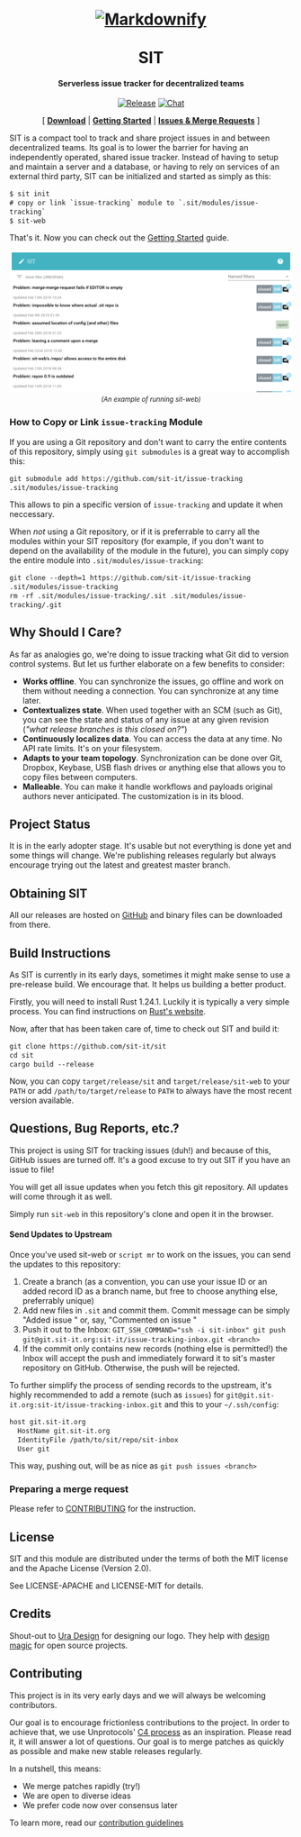 <h1 align="center">
  <br>
  <a href="http://sit-it.org"><img src="https://raw.githubusercontent.com/sit-it/sit/master/logo.png" alt="Markdownify" width="150"></a>
  <br>
  <br>
  SIT
  <br>
</h1>

<h4 align="center">Serverless issue tracker for decentralized teams</h4>

<p align="center">
 <a href="https://github.com/sit-it/issue-tracking/releases"><img alt="Release" src="https://img.shields.io/github/release/sit-it/issue-tracking.svg"></a>
 <a href="https://gitter.im/sit-it/Lobby"><img alt="Chat" src="https://badges.gitter.im/sit-it/Lobby.png"></a>
</p>

<p align="center">
  [
    <a href="https://github.com/sit-it/issue-tracking/releases"><b>Download</b></a> |
    <a href="doc/getting_started.md"><b>Getting Started</b></a> |
    <a href="#questions-bug-reports-etc"><b>Issues & Merge Requests</b></a>
  ]
</p>

SIT is a compact tool to track and share project issues in and between
decentralized teams. Its goal is to lower the barrier for having an independently
operated, shared issue tracker. Instead of having to setup and maintain a server
and a database, or having to rely on services of an external third party, SIT can
be initialized and started as simply as this:

```
$ sit init
# copy or link `issue-tracking` module to `.sit/modules/issue-tracking`
$ sit-web
```

That's it. Now you can check out the [Getting Started](doc/getting_started.md) guide.

<center>
<p align="center">
<img src="web/documentation/webui_example.png">
<small><i>(An example of running sit-web)</i></small>
</p>
</center>

### How to Copy or Link `issue-tracking` Module

If you are using a Git repository and don't want to carry the entire contents of this repository, simply
using `git submodules` is a great way to accomplish this:

```
git submodule add https://github.com/sit-it/issue-tracking .sit/modules/issue-tracking
```

This allows to pin a specific version of `issue-tracking` and update it when neccessary.

When *not* using a Git repository, or if it is preferrable to carry all the modules within your SIT
repository (for example, if you don't want to depend on the availability of the module in the future),
you can simply copy the entire module into `.sit/modules/issue-tracking`:

```
git clone --depth=1 https://github.com/sit-it/issue-tracking .sit/modules/issue-tracking
rm -rf .sit/modules/issue-tracking/.sit .sit/modules/issue-tracking/.git
```

## Why Should I Care?

As far as analogies go, we're doing to issue tracking what Git did to version control systems. But let us
further elaborate on a few benefits to consider:

* **Works offline**. You can synchronize the issues, go offline and work
  on them without needing a connection. You can synchronize at any time later.
* **Contextualizes state**. When used together with an SCM (such as Git), you can see the
  state and status of any issue at any given revision (*"what release branches is this
  closed on?"*)
* **Continuously localizes data**. You can access the data at any time. No API rate limits. It's on your filesystem.
* **Adapts to your team topology**. Synchronization can be done over Git, Dropbox, Keybase,
  USB flash drives or anything else that allows you to copy files between computers.
* **Malleable**. You can make it handle workflows and payloads original authors never anticipated. The customization
  is in its blood.

## Project Status

It is in the early adopter stage. It's usable but not everything is done yet and
some things will change. We're publishing releases regularly but always encourage
trying out the latest and greatest master branch.

## Obtaining SIT

All our releases are hosted on [GitHub](https://github.com/sit-it/sit/releases)
and binary files can be downloaded from there.

## Build Instructions

As SIT is currently in its early days, sometimes it might make sense to use a pre-release build. We encourage that. It helps us building a better product.

Firstly, you will need to install Rust 1.24.1. Luckily
it is typically a very simple process. You can find
instructions on [Rust's website](https://www.rust-lang.org/en-US/install.html).

Now, after that has been taken care of, time to check
out SIT and build it:

```
git clone https://github.com/sit-it/sit
cd sit
cargo build --release
```

Now, you can copy `target/release/sit` and `target/release/sit-web` to your
`PATH` or add `/path/to/target/release` to `PATH` to always have the most
recent version available.

## Questions, Bug Reports, etc.?

This project is using SIT for tracking issues (duh!) and because of this, GitHub
issues are turned off. It's a good excuse to try out SIT if you have an
issue to file!

You will get all issue updates when you fetch this git repository. All updates
will come through it as well.

Simply run `sit-web` in this repository's clone and open it in the browser.

#### Send Updates to Upstream

Once you've used sit-web or `script mr` to work on the issues,
you can send the updates to this repository:

1. Create a branch (as a convention, you can use your issue ID or an added record ID as a branch name, but free to choose anything else, preferrably unique)
2. Add new files in `.sit` and commit them. Commit message can be simply "Added issue <ISSUE-ID>"
   or, say, "Commented on issue <ISSUE-ID>"
3. Push it out to the Inbox: `GIT_SSH_COMMAND="ssh -i sit-inbox" git push git@git.sit-it.org:sit-it/issue-tracking-inbox.git <branch>`
4. If the commit only contains new records (nothing else is permitted!) the Inbox
   will accept the push and immediately forward it to sit's master repository on GitHub.
   Otherwise, the push will be rejected.

To further simplify the process of sending records to the upstream,
it's highly recommended to add a remote (such as `issues`) for `git@git.sit-it.org:sit-it/issue-tracking-inbox.git`
and this to your `~/.ssh/config`:

```
host git.sit-it.org
  HostName git.sit-it.org
  IdentityFile /path/to/sit/repo/sit-inbox
  User git
```

This way, pushing out, will be as nice as `git push issues <branch>`

### Preparing a merge request

Please refer to [CONTRIBUTING](https://github.com/sit-it/issue-tracking/blob/master/CONTRIBUTING.md#preparing-a-merge-request) for the instruction.

## License

SIT and this module are distributed under the terms of both the MIT license and the Apache License (Version 2.0).

See LICENSE-APACHE and LICENSE-MIT for details.

## Credits

Shout-out to [Ura Design](https://ura.design/) for designing our logo. They help with [design magic](https://ura.design/request/) for open source projects.

## Contributing

This project is in its very early days and we will always be welcoming
contributors.

Our goal is to encourage frictionless contributions to the project. In order to
achieve that, we use Unprotocols' [C4 process](https://rfc.unprotocols.org/spec:1/C4)
as an inspiration. Please read it, it will answer a lot of questions. Our goal is to
merge patches as quickly as possible and make new stable releases regularly.

In a nutshell, this means:

* We merge patches rapidly (try!)
* We are open to diverse ideas
* We prefer code now over consensus later

To learn more, read our [contribution guidelines](CONTRIBUTING.md)
